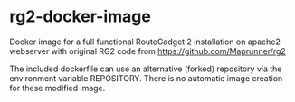 # rg2-docker-image

Docker image for a full functional RouteGadget 2 installation on apache2 webserver with original RG2 code from https://github.com/Maprunner/rg2

The included dockerfile can use an alternative (forked) repository via the environment variable REPOSITORY. There is no automatic image creation for these modified image.
